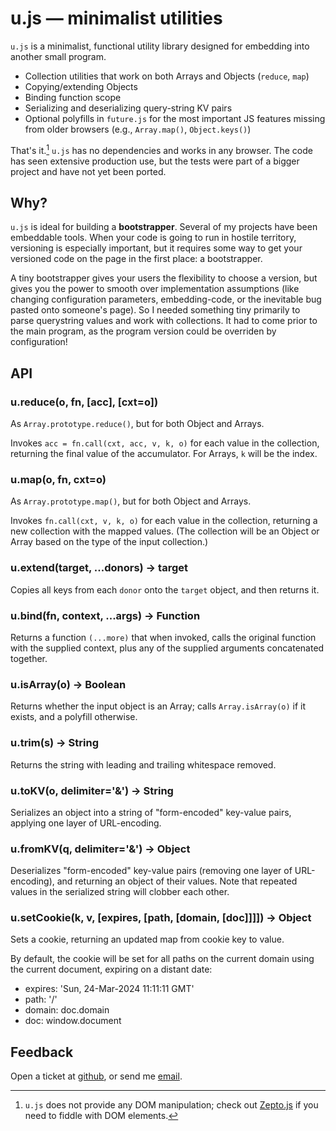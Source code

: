 # u.js &mdash; minimalist utilities

`u.js` is a minimalist, functional utility library designed for embedding into another small program.

 * Collection utilities that work on both Arrays and Objects (`reduce`, `map`)
 * Copying/extending Objects
 * Binding function scope
 * Serializing and deserializing query-string KV pairs
 * Optional polyfills in `future.js` for the most important JS features 
   missing from older browsers (e.g., `Array.map()`, `Object.keys()`)

That's it.[^1] `u.js` has no dependencies and works in any browser. The code has seen extensive 
production use, but the tests were part of a bigger project and have not yet been ported.


## Why?

`u.js` is ideal for building a **bootstrapper**. Several of my projects have been embeddable tools.
When your code is going to run in hostile territory, versioning is especially important, but it
requires some way to get your versioned code on the page in the first place: a bootstrapper.

A tiny bootstrapper gives your users the flexibility to choose a version, but gives you the power to
smooth over implementation assumptions (like changing configuration parameters, embedding-code, or
the inevitable bug pasted onto someone's page). So I needed something tiny primarily to parse
querystring values and work with collections. It had to come prior to the main program, as the
program version could be overriden by configuration!


## API

### u.reduce(o, fn, [acc], [cxt=o])

As `Array.prototype.reduce()`, but for both Object and Arrays.

Invokes `acc = fn.call(cxt, acc, v, k, o)` for each value in the collection, returning the final
value of the accumulator. For Arrays, `k` will be the index.


### u.map(o, fn, cxt=o)

As `Array.prototype.map()`, but for both Object and Arrays.

Invokes `fn.call(cxt, v, k, o)` for each value in the collection, returning a new collection with
the mapped values. (The collection will be an Object or Array based on the type of the input
collection.)


### u.extend(target, ...donors) -> target

Copies all keys from each `donor` onto the `target` object, and then returns it.


### u.bind(fn, context, ...args) -> Function

Returns a function `(...more)` that when invoked, calls the original function with the supplied
context, plus any of the supplied arguments concatenated together.


### u.isArray(o) -> Boolean

Returns whether the input object is an Array; calls `Array.isArray(o)` if it exists, and a polyfill
otherwise.


### u.trim(s) -> String

Returns the string with leading and trailing whitespace removed.


### u.toKV(o, delimiter='&') -> String

Serializes an object into a string of "form-encoded" key-value pairs, applying one layer of
URL-encoding.


### u.fromKV(q, delimiter='&') -> Object

Deserializes "form-encoded" key-value pairs (removing one layer of URL-encoding), and returning an
object of their values. Note that repeated values in the serialized string will clobber each other.


### u.setCookie(k, v, [expires, [path, [domain, [doc]]]]) -> Object

Sets a cookie, returning an updated map from cookie key to value.

By default, the cookie will be set for all paths on the current domain using the current document,
expiring on a distant date:

- expires: 'Sun, 24-Mar-2024 11:11:11 GMT'
- path: '/'
- domain: doc.domain
- doc: window.document



## Feedback

Open a ticket at [github](http://github.com/dsc/u.js), or send me [email](mailto:dsc@less.ly?subject=u.js).


[^1]: `u.js` does not provide any DOM manipulation; check out [Zepto.js](http://zeptojs.com) if you
need to fiddle with DOM elements.

